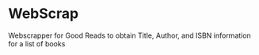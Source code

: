 # WebScrap
Webscrapper for Good Reads to obtain Title, Author, and ISBN information for a list of books
